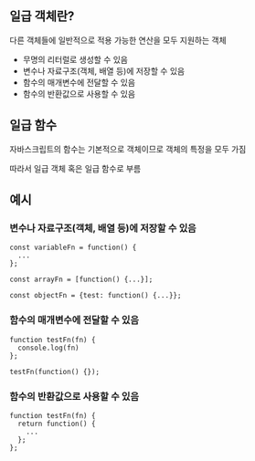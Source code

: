 ## 일급 객체란?
다른 객체들에 일반적으로 적용 가능한 연산을 모두 지원하는 객체
- 무명의 리터럴로 생성할 수 있음
- 변수나 자료구조(객체, 배열 등)에 저장할 수 있음
- 함수의 매개변수에 전달할 수 있음
- 함수의 반환값으로 사용할 수 있음

## 일급 함수
자바스크립트의 함수는 기본적으로 객체이므로 객체의 특정을 모두 가짐

따라서 일급 객체 혹은 일급 함수로 부름

## 예시

### 변수나 자료구조(객체, 배열 등)에 저장할 수 있음
```
const variableFn = function() {
  ...
};

const arrayFn = [function() {...}];

const objectFn = {test: function() {...}};
```

### 함수의 매개변수에 전달할 수 있음
```
function testFn(fn) {
  console.log(fn)
};

testFn(function() {});
```

### 함수의 반환값으로 사용할 수 있음
```
function testFn(fn) {
  return function() {
    ...
  };
};
```
